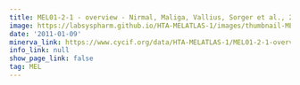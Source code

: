 ```yaml
---
title: MEL01-2-1 - overview - Nirmal, Maliga, Vallius, Sorger et al., 2021
image: https://labsyspharm.github.io/HTA-MELATLAS-1/images/thumbnail-MEL01-2-1-overview.jpg
date: '2011-01-09'
minerva_link: https://www.cycif.org/data/HTA-MELATLAS-1/MEL01-2-1-overview
info_link: null
show_page_link: false
tag: MEL
---
```

